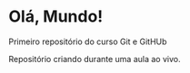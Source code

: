 # Olá, Mundo!
 Primeiro repositório do curso Git e GitHUb

Repositório criando durante uma aula ao vivo.